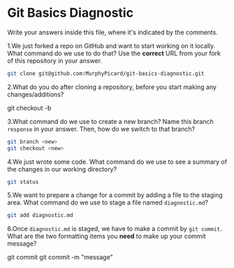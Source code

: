 # Git Basics Diagnostic

Write your answers inside this file, where it's indicated by the comments.

1.We just forked a repo on GitHub and want to start working on it locally.
What command do we use to do that? Use the **correct** URL from your fork of
this repository in your answer.

```sh
git clone git@github.com:MurphyPicard/git-basics-diagnostic.git
```

2.What do you do after cloning a repository, before you start making any
changes/additions?

git checkout -b <new>

3.What command do we use to create a new branch? Name this branch `response`
    in your answer. Then, how do we switch to that branch?

```sh
git branch <new>
git checkout <new>
```

4.We just wrote some code. What command do we use to see a summary of the
    changes in our working directory?

```sh
git status
```

5.We want to prepare a change for a commit by adding a file to the staging
    area. What command do we use to stage a file named `diagnostic.md`?

```sh
git add diagnostic.md
```

6.Once `diagnostic.md` is staged, we have to make a commit by `git commit`.
What are the two formatting items you **need** to make up your commit message?

git commit
git commit -m "message"
